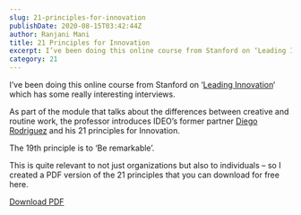 ```yaml
---
slug: 21-principles-for-innovation
publishDate: 2020-08-15T03:42:44Z
author: Ranjani Mani
title: 21 Principles for Innovation 
excerpt: I’ve been doing this online course from Stanford on ‘Leading Innovation‘ which has some really interesting interviews. As part of the module that talks about the differences between creative and routine work, the professor introduces IDEO’s former partner Diego Rodriguez and his 21 principles for Innovation. The 19th principle is to ‘Be remarkable’. This is  ... 
category: 21
---
```


I’ve been doing this online course from Stanford on ‘[Leading Innovation](https://online.stanford.edu/courses/xine229-leading-innovation)‘ which has some really interesting interviews.

As part of the module that talks about the differences between creative and routine work, the professor introduces IDEO’s former partner [Diego Rodriguez](https://twitter.com/metacool?lang=en) and his 21 principles for Innovation.

The 19th principle is to ‘Be remarkable’.

This is quite relevant to not just organizations but also to individuals – so I created a PDF version of the 21 principles that you can download for free here.

[ Download PDF ](https://ranjanimani.com/wp-content/uploads/2020/08/21PrinciplesforInnovation-1.pdf) 